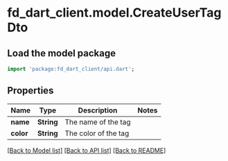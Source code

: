 # fd_dart_client.model.CreateUserTagDto

## Load the model package
```dart
import 'package:fd_dart_client/api.dart';
```

## Properties
Name | Type | Description | Notes
------------ | ------------- | ------------- | -------------
**name** | **String** | The name of the tag | 
**color** | **String** | The color of the tag | 

[[Back to Model list]](../README.md#documentation-for-models) [[Back to API list]](../README.md#documentation-for-api-endpoints) [[Back to README]](../README.md)


